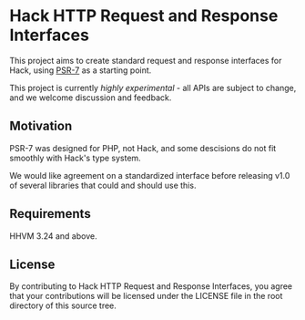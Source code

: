 Hack HTTP Request and Response Interfaces
=========================================

This project aims to create standard request and response interfaces for Hack,
using [PSR-7](http://www.php-fig.org/psr/psr-7/) as a starting point.

This project is currently *highly experimental* - all APIs are subject to
change, and we welcome discussion and feedback.

## Motivation

PSR-7 was designed for PHP, not Hack, and some descisions do not fit smoothly
with Hack's type system.

We would like agreement on a standardized interface before releasing v1.0 of
several libraries that could and should use this.

## Requirements

HHVM 3.24 and above.

## License

By contributing to Hack HTTP Request and Response Interfaces, you agree that your contributions will be licensed
under the LICENSE file in the root directory of this source tree.
